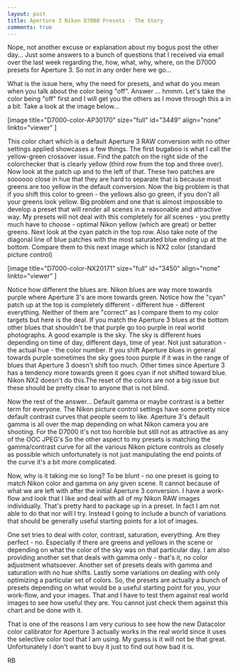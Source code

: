 ```yaml
---
layout: post
title: Aperture 3 Nikon D7000 Presets - The Story
comments: true
---
```

Nope, not another excuse or explanation about my bogus post the other day... Just some answers to a bunch of questions that I received via email over the last week regarding the, how, what, why, where, on the D7000 presets for Aperture 3. So not in any order here we go...

What is the issue here, why the need for presets, and what do you mean when you talk about the color being "off". Answer ... hmmm. Let's take the color being "off" first and I will get you the others as I move through this a in a bit. Take a look at the image below...

[image title="D7000-color-AP30170" size="full" id="3449" align="none" linkto="viewer" ]

This color chart which is a default Aperture 3 RAW conversion with no other settings applied showcases a few things. The first bugaboo is what I call the yellow-green crossover issue. Find the patch on the right side of the colorchecker that is clearly yellow (third row from the top and three over). Now look at the patch up and to the left of that. These two patches are soooooo close in hue that they are hard to separate that is because most greens are too yellow in the default conversion. Now the big problem is that if you shift this color to green - the yellows also go green, if you don't all your greens look yellow. Big problem and one that is almost impossible to develop a preset that will render all scenes in a reasonable and attractive way. My presets will not deal with this completely for all scenes - you pretty much have to choose - optimal Nikon yellow (which are great) or better greens. Next look at the cyan patch in the top row. Also take note of the diagonal line of blue patches with the most saturated blue ending up at the bottom. Compare them to this next image which is NX2 color (standard picture control)

[image title="D7000-color-NX20171" size="full" id="3450" align="none" linkto="viewer" ]

Notice how different the blues are. Nikon blues are way more towards purple where Aperture 3's are more towards green. Notice how the "cyan" patch up at the top is completely different - different hue - different everything. Neither of them are "correct" as I compare them to my color targets but here is the deal. If you match the Aperture 3 blues at the bottom other blues that shouldn't be that purple go too purple in real world photographs. A good example is the sky. The sky is different hues depending on time of day, different days, time of year. Not just saturation - the actual hue - the color number. If you shift Aperture blues in general towards purple sometimes the sky goes tooo purple if it was in the range of blues that Aperture 3 doesn't shift too much. Other times since Aperture 3 has a tendency more towards green it goes cyan if not shifted toward blue. Nikon NX2 doesn't do this.The reset of the colors are not a big issue but these should be pretty clear to anyone that is not blind.

Now the rest of the answer... Default gamma or maybe contrast is a better term for everyone. The Nikon picture control settings have some pretty nice default contrast curves that people seem to like. Aperture 3's default gamma is all over the map depending on what Nikon camera you are shooting. For the D7000 it's not too horrible but still not as attractive as any of the OOC JPEG's So the other aspect to my presets is matching the gamma/contrast curve for all the various Nikon picture controls as closely as possible which unfortunately is not just manipulating the end points of the curve it's a bit more complicated.

Now, why is it taking me so long? To be blunt - no one preset is going to match Nikon color and gamma on any given scene. It cannot because of what we are left with after the initial Aperture 3 conversion. I have a work-flow and look that I like and deal with all of my Nikon RAW images individually. That's pretty hard to package up in a preset. In fact I am not able to do that nor will I try. Instead I going to include a bunch of variations that should be generally useful starting points for a lot of images.

One set tries to deal with color, contrast, saturation, everything. Are they perfect - no. Especially if there are greens and yellows in the scene or depending on what the color of the sky was on that particular day. I am also providing another set that deals with gamma only - that's it, no color adjustment whatsoever. Another set of presets deals with gamma and saturation with no hue shifts. Lastly some variations on dealing with only optimizing a particular set of colors. So, the presets are actually a bunch of presets depending on what would be a useful starting point for you, your work-flow, and your images. That and I have to test them against real world images to see how useful they are. You cannot just check them against this chart and be done with it.

That is one of the reasons I am very curious to see how the new Datacolor color calibrator for Aperture 3 actually works in the real world since it uses the selective color tool that I am using. My guess is it will not be that great. Unfortunately I don't want to buy it just to find out how bad it is.

RB